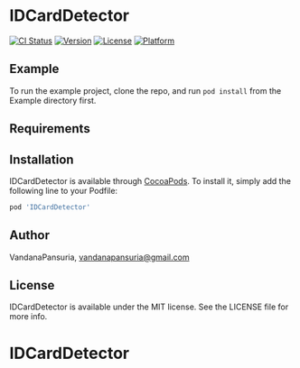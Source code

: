 # IDCardDetector

[![CI Status](https://img.shields.io/travis/VandanaPansuria/IDCardDetector.svg?style=flat)](https://travis-ci.org/VandanaPansuria/IDCardDetector)
[![Version](https://img.shields.io/cocoapods/v/IDCardDetector.svg?style=flat)](https://cocoapods.org/pods/IDCardDetector)
[![License](https://img.shields.io/cocoapods/l/IDCardDetector.svg?style=flat)](https://cocoapods.org/pods/IDCardDetector)
[![Platform](https://img.shields.io/cocoapods/p/IDCardDetector.svg?style=flat)](https://cocoapods.org/pods/IDCardDetector)

## Example

To run the example project, clone the repo, and run `pod install` from the Example directory first.

## Requirements

## Installation

IDCardDetector is available through [CocoaPods](https://cocoapods.org). To install
it, simply add the following line to your Podfile:

```ruby
pod 'IDCardDetector'
```

## Author

VandanaPansuria, vandanapansuria@gmail.com

## License

IDCardDetector is available under the MIT license. See the LICENSE file for more info.
# IDCardDetector
